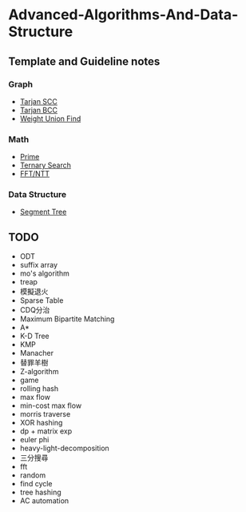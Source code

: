 # Advanced-Algorithms-And-Data-Structure

## Template and Guideline notes

### Graph
- [Tarjan SCC](https://github.com/louisfghbvc/Advanced-Algorithms-And-Data-Structure/tree/main/SCC)
- [Tarjan BCC](https://github.com/louisfghbvc/Advanced-Algorithms-And-Data-Structure/tree/main/BCC)
- [Weight Union Find](https://github.com/louisfghbvc/Advanced-Algorithms-And-Data-Structure/tree/main/Weight%20Union%20Find%20)

### Math
- [Prime](https://github.com/louisfghbvc/Advanced-Algorithms-And-Data-Structure/tree/main/Prime)
- [Ternary Search](https://github.com/louisfghbvc/Advanced-Algorithms-And-Data-Structure/tree/main/Ternary%20Search)
- [FFT/NTT](https://github.com/louisfghbvc/Advanced-Algorithms-And-Data-Structure/tree/main/Numeric/FFT)

### Data Structure

- [Segment Tree](https://github.com/louisfghbvc/Advanced-Algorithms-And-Data-Structure/tree/main/Segment%20Tree)

## TODO
- ODT
- suffix array
- mo's algorithm
- treap
- 模擬退火
- Sparse Table
- CDQ分治
- Maximum Bipartite Matching
- A*
- K-D Tree
- KMP
- Manacher
- 替罪羊樹
- Z-algorithm
- game
- rolling hash
- max flow
- min-cost max flow
- morris traverse
- XOR hashing
- dp + matrix exp
- euler phi
- heavy-light-decomposition
- 三分搜尋
- fft
- random
- find cycle
- tree hashing
- AC automation
